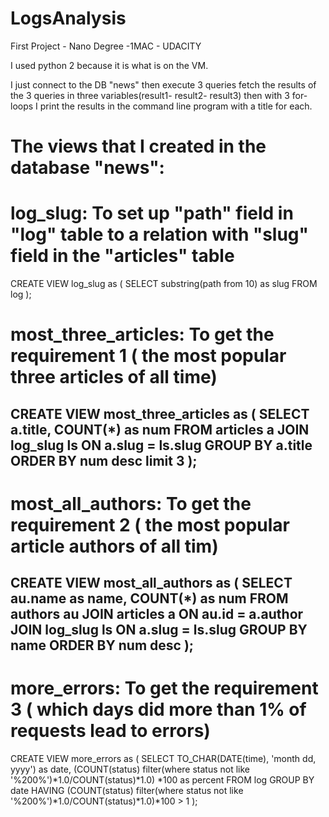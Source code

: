 # LogsAnalysis
First Project - Nano Degree -1MAC - UDACITY

I used python 2 because it is what is on the VM.

I just connect to the DB "news" 
then execute 3 queries fetch the results of the 3 queries in three variables(result1- result2- result3)
then with 3 for-loops I print the results in the command line program with a title for each.

# The views that I created in the database "news":

# log_slug: To set up  "path" field in "log" table to a relation with "slug" field in the "articles" table
CREATE VIEW log_slug as 
(
SELECT substring(path from 10) as slug FROM log
);

# most_three_articles: To get the requirement 1 ( the most popular three articles of all time)
CREATE VIEW most_three_articles as
(
SELECT a.title, COUNT(*) as num
FROM articles a
JOIN log_slug ls
ON a.slug = ls.slug
GROUP BY a.title
ORDER BY num desc
limit 3
);
----------------------------------------
# most_all_authors: To get the requirement 2 ( the most popular article authors of all tim)
CREATE VIEW most_all_authors as 
(
SELECT au.name as name, COUNT(*) as num
FROM authors au
JOIN articles a
ON au.id = a.author
JOIN log_slug ls
ON a.slug = ls.slug
GROUP BY name
ORDER BY num desc
);
---------------------------------------------------------------------
# more_errors: To get the requirement 3 ( which days did more than 1% of requests lead to errors)
CREATE VIEW more_errors as
( 
SELECT TO_CHAR(DATE(time), 'month dd, yyyy') as date, (COUNT(status) filter(where status not like '%200%')*1.0/COUNT(status)*1.0) *100 as percent 
FROM log
GROUP BY date 
HAVING (COUNT(status) filter(where status not like '%200%')*1.0/COUNT(status)*1.0)*100 > 1
);
